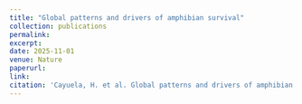 ```yaml
---
title: "Global patterns and drivers of amphibian survival"
collection: publications
permalink: 
excerpt:
date: 2025-11-01
venue: Nature
paperurl:
link:
citation: 'Cayuela, H. et al. Global patterns and drivers of amphibian survival. <i>in review</i>'
---
```

